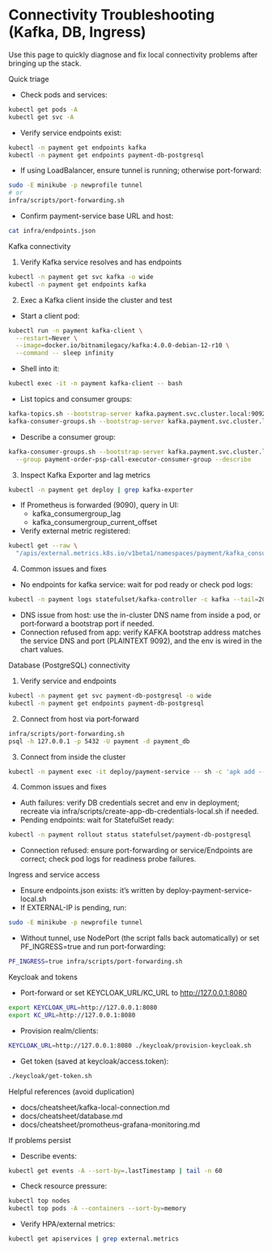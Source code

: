 # Connectivity Troubleshooting (Kafka, DB, Ingress)

Use this page to quickly diagnose and fix local connectivity problems after bringing up the stack.

Quick triage
- Check pods and services:
```bash
kubectl get pods -A
kubectl get svc -A
```
- Verify service endpoints exist:
```bash
kubectl -n payment get endpoints kafka
kubectl -n payment get endpoints payment-db-postgresql
```
- If using LoadBalancer, ensure tunnel is running; otherwise port-forward:
```bash
sudo -E minikube -p newprofile tunnel
# or
infra/scripts/port-forwarding.sh
```
- Confirm payment-service base URL and host:
```bash
cat infra/endpoints.json
```

Kafka connectivity
1) Verify Kafka service resolves and has endpoints
```bash
kubectl -n payment get svc kafka -o wide
kubectl -n payment get endpoints kafka
```

2) Exec a Kafka client inside the cluster and test
- Start a client pod:
```bash
kubectl run -n payment kafka-client \
  --restart=Never \
  --image=docker.io/bitnamilegacy/kafka:4.0.0-debian-12-r10 \
  --command -- sleep infinity
```
- Shell into it:
```bash
kubectl exec -it -n payment kafka-client -- bash
```
- List topics and consumer groups:
```bash
kafka-topics.sh --bootstrap-server kafka.payment.svc.cluster.local:9092 --list
kafka-consumer-groups.sh --bootstrap-server kafka.payment.svc.cluster.local:9092 --list
```
- Describe a consumer group:
```bash
kafka-consumer-groups.sh --bootstrap-server kafka.payment.svc.cluster.local:9092 \
  --group payment-order-psp-call-executor-consumer-group --describe
```

3) Inspect Kafka Exporter and lag metrics
```bash
kubectl -n payment get deploy | grep kafka-exporter
```
- If Prometheus is forwarded (9090), query in UI:
  - kafka_consumergroup_lag
  - kafka_consumergroup_current_offset
- Verify external metric registered:
```bash
kubectl get --raw \
  "/apis/external.metrics.k8s.io/v1beta1/namespaces/payment/kafka_consumer_group_lag_worst2" | jq .
```

4) Common issues and fixes
- No endpoints for kafka service: wait for pod ready or check pod logs:
```bash
kubectl -n payment logs statefulset/kafka-controller -c kafka --tail=200
```
- DNS issue from host: use the in-cluster DNS name from inside a pod, or port‑forward a bootstrap port if needed.
- Connection refused from app: verify KAFKA bootstrap address matches the service DNS and port (PLAINTEXT 9092), and the env is wired in the chart values.

Database (PostgreSQL) connectivity
1) Verify service and endpoints
```bash
kubectl -n payment get svc payment-db-postgresql -o wide
kubectl -n payment get endpoints payment-db-postgresql
```

2) Connect from host via port‑forward
```bash
infra/scripts/port-forwarding.sh
psql -h 127.0.0.1 -p 5432 -U payment -d payment_db
```

3) Connect from inside the cluster
```bash
kubectl -n payment exec -it deploy/payment-service -- sh -c 'apk add --no-cache postgresql-client || true; psql -h payment-db-postgresql -U payment -d payment_db -c "select 1"'
```

4) Common issues and fixes
- Auth failures: verify DB credentials secret and env in deployment; recreate via infra/scripts/create-app-db-credentials-local.sh if needed.
- Pending endpoints: wait for StatefulSet ready:
```bash
kubectl -n payment rollout status statefulset/payment-db-postgresql
```
- Connection refused: ensure port-forwarding or service/Endpoints are correct; check pod logs for readiness probe failures.

Ingress and service access
- Ensure endpoints.json exists: it’s written by deploy-payment-service-local.sh
- If EXTERNAL-IP is pending, run:
```bash
sudo -E minikube -p newprofile tunnel
```
- Without tunnel, use NodePort (the script falls back automatically) or set PF_INGRESS=true and run port-forwarding:
```bash
PF_INGRESS=true infra/scripts/port-forwarding.sh
```

Keycloak and tokens
- Port-forward or set KEYCLOAK_URL/KC_URL to http://127.0.0.1:8080
```bash
export KEYCLOAK_URL=http://127.0.0.1:8080
export KC_URL=http://127.0.0.1:8080
```
- Provision realm/clients:
```bash
KEYCLOAK_URL=http://127.0.0.1:8080 ./keycloak/provision-keycloak.sh
```
- Get token (saved at keycloak/access.token):
```bash
./keycloak/get-token.sh
```

Helpful references (avoid duplication)
- docs/cheatsheet/kafka-local-connection.md
- docs/cheatsheet/database.md
- docs/cheatsheet/promotheus-grafana-monitoring.md

If problems persist
- Describe events:
```bash
kubectl get events -A --sort-by=.lastTimestamp | tail -n 60
```
- Check resource pressure:
```bash
kubectl top nodes
kubectl top pods -A --containers --sort-by=memory
```
- Verify HPA/external metrics:
```bash
kubectl get apiservices | grep external.metrics
```
